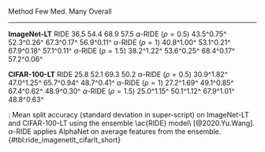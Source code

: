 Method                             Few         Med.         Many      Overall
-------------------        -----------  -----------  -----------  -----------
**ImageNet-LT**
RIDE                              36.5         54.4         68.9         57.5
$\alpha$-RIDE ($\rho=0.5$)  43.5^0.75^   52.3^0.26^   67.3^0.17^   56.9^0.11^
$\alpha$-RIDE ($\rho=1$)    40.8^1.00^   53.1^0.21^   67.9^0.18^   57.1^0.11^
$\alpha$-RIDE ($\rho=1.5$)  38.2^1.22^   53.6^0.25^   68.4^0.17^   57.2^0.06^
<!--  -->
**CIFAR-100-LT**
RIDE                              25.8         52.1         69.3         50.2
$\alpha$-RIDE ($\rho=0.5$)  30.9^1.82^   47.0^1.25^   65.7^0.94^   48.7^0.41^
$\alpha$-RIDE ($\rho=1$)    27.2^1.69^   49.1^0.85^   67.4^0.62^   48.9^0.30^
$\alpha$-RIDE ($\rho=1.5$)  25.0^1.15^   50.1^1.12^   67.9^1.01^   48.8^0.63^

: Mean split accuracy (standard deviation in super-script) on ImageNet-LT and CIFAR-100-LT using the ensemble \ac{RIDE} model\ [@2020.Yu.Wang]. $\alpha$-RIDE applies AlphaNet on average features from the ensemble. {#tbl:ride_imagenetlt_cifarlt_short}
